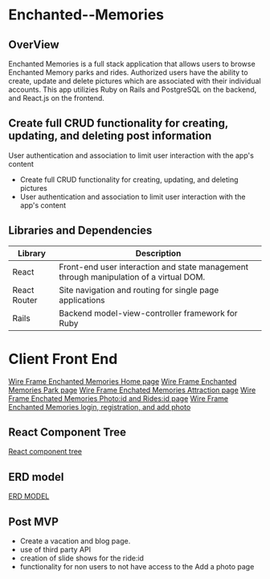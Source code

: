 # Enchanted--Memories

## OverView

Enchanted Memories is a full stack application that allows users to browse Enchanted Memory parks and rides. Authorized users have the ability to create, update and delete pictures which are associated with their individual accounts. This app utilizies Ruby on Rails and PostgreSQL on the backend, and React.js on the frontend.

## Create full CRUD functionality for creating, updating, and deleting post information
User authentication and association to limit user interaction with the app's content


- Create full CRUD functionality for creating, updating, and deleting pictures
- User authentication and association to limit user interaction with the app's content



## Libraries and Dependencies

| Library | Description |
| ---- | ------------- |
| React | Front-end user interaction and state management through manipulation of a virtual DOM. |
| React Router | Site navigation and routing for single page applications | 
| Rails | Backend model-view-controller framework for Ruby | 


# Client Front End 

[Wire Frame Enchanted Memories Home page](https://steve196697.invisionapp.com/freehand/Home-Page-L28dNETEL)
[Wire Frame Enchanted Memories Park page](https://steve196697.invisionapp.com/freehand/Park-Page-WrWOh9myV)
[Wire Frame Enchated Memories Attraction page](https://steve196697.invisionapp.com/freehand/Attraction-page-fwZAXeDMx)
[Wire Frame Enchated Memories Photo:id and Rides:id page](https://steve196697.invisionapp.com/freehand/Photo-id-and-photo-id-cNPPnr7Ba)
[Wire Frame Enchanted Memories login, registration, and add photo](https://steve196697.invisionapp.com/freehand/Login-Register-and-add-a-photo-Xp6myJeBd)

## React Component Tree 

[React component tree](https://lucid.app/lucidspark/e02a771f-5645-45d1-96aa-34e5e5e725ac/edit?viewport_loc=-1066%2C163%2C6530%2C2326%2C0_0&invitationId=inv_ebce91db-faea-4a7b-ba55-ccb8d556c066)

## ERD model

[ERD MODEL](https://drive.google.com/file/d/1ZPsFibMm06FTstAhzA27gk84r-l2pNrx/view?usp=sharing)


## Post MVP

- Create a vacation and blog page. 
- use of third party API 
- creation of slide shows for the ride:id
- functionality for non users to not have access to the Add a photo page
